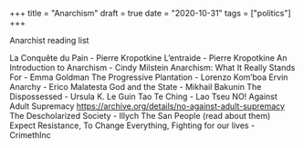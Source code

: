 +++
title = "Anarchism"
draft = true
date = "2020-10-31"
tags = ["politics"]
+++

Anarchist reading list

La Conquête du Pain - Pierre Kropotkine
L’entraide - Pierre Kropotkine
An Introduction to Anarchism - Cindy Milstein
Anarchism: What It Really Stands For - Emma Goldman
The Progressive Plantation - Lorenzo Kom’boa Ervin
Anarchy - Erico Malatesta
God and the State - Mikhail Bakunin
The Dispossessed  - Ursula K. Le Guin
Tao Te Ching - Lao Tseu
NO! Against Adult Supremacy https://archive.org/details/no-against-adult-supremacy
The Descholarized Society - Illych
The San People (read about them)
Expect Resistance, To Change Everything, Fighting for our lives - CrimethInc
